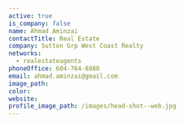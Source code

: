 ```yaml
---
active: true
is_company: false
name: Ahmad Aminzai
contactTitle: Real Estate
company: Sutton Grp West Coast Realty
networks:
  - realestateagents
phoneOffice: 604-764-8880
email: ahmad.aminzai@gmail.com
image_path:
color:
website:
profile_image_path: /images/head-shot--web.jpg
---
```

